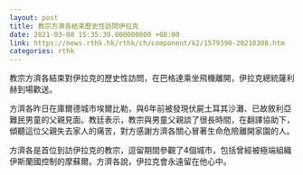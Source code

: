 ```yaml
---
layout: post
title: 教宗方濟各結束歷史性訪問伊拉克
date: 2021-03-08 15:35:39.000000000 +08:00
link: https://news.rthk.hk/rthk/ch/component/k2/1579390-20210308.htm
categories: rthk
---
```


教宗方濟各結束對伊拉克的歷史性訪問，在巴格達乘坐飛機離開，伊拉克總統薩利赫到場歡送。

方濟各昨日在庫爾德城市埃爾比勒，與6年前被發現伏屍土耳其沙灘、已故敘利亞難民男童的父親見面。教廷表示，教宗與男童父親談了很長時間，在翻譯協助下，傾聽這位父親失去家人的痛苦，對方感謝方濟各關心冒著生命危險離開家園的人。

方濟各是首位到訪伊拉克的教宗，逗留期間參觀了4個城市，包括曾經被極端組織伊斯蘭國控制的摩蘇爾。方濟各說，伊拉克會永遠留在他心中。
